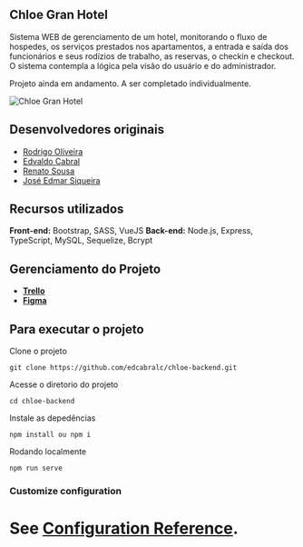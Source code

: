 ## Chloe Gran Hotel

Sistema WEB de gerenciamento de um hotel, monitorando o fluxo de hospedes, os serviços prestados nos apartamentos, a entrada e saída dos funcionários e seus rodízios de trabalho, as reservas, o checkin e checkout. O sistema contempla a lógica pela visão do usuário e do administrador.

Projeto ainda em andamento. A ser completado individualmente.

![Chloe Gran Hotel](https://i.imgur.com/L6sUJBx.png)

## Desenvolvedores originais

-   [Rodrigo Oliveira](https://github.com/rodhis)
-   [Edvaldo Cabral](https://github.com/edcabralc)
-   [Renato Sousa](https://github.com/Notare)
-   [José Edmar Siqueira](https://github.com/jesiqueira)

## Recursos utilizados

**Front-end:** Bootstrap, SASS, VueJS
**Back-end:** Node.js, Express, TypeScript, MySQL, Sequelize, Bcrypt

## Gerenciamento do Projeto

-   [**Trello**](https://trello.com/b/Yde9XrBe/projeto-hotelaria-backend)
-   [**Figma**](https://www.figma.com/file/KxRREhZ3GBQyiFQfaX2bGC/chloe-grand-hotel?node-id=18%3A479&t=4Wzv7nAF6mdNhZox-0)

## Para executar o projeto

Clone o projeto

```
git clone https://github.com/edcabralc/chloe-backend.git
```

Acesse o diretorio do projeto

```
cd chloe-backend
```

Instale as depedências

```
npm install ou npm i
```

Rodando localmente

```
npm run serve
```

### Customize configuration

# See [Configuration Reference](https://cli.vuejs.org/config/).
